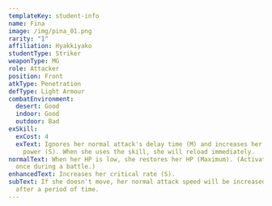 ```yaml
---
templateKey: student-info
name: Fina
image: /img/pina_01.png
rarity: "1"
affiliation: Hyakkiyako
studentType: Striker
weaponType: MG
role: Attacker
position: Front
atkType: Penetration
defType: Light Armour
combatEnvironment:
  desert: Good
  indoor: Good
  outdoor: Bad
exSkill:
  exCost: 4
  exText: Ignores her normal attack's delay time (M) and increases her attack
    power (S). When she uses the skill, she will reload immediately.
normalText: When her HP is low, she restores her HP (Maximum). (Activated only
  once during a battle.)
enhancedText: Increases her critical rate (S).
subText: If she doesn't move, her normal attack speed will be increased (S)
  after a period of time.
---
```

